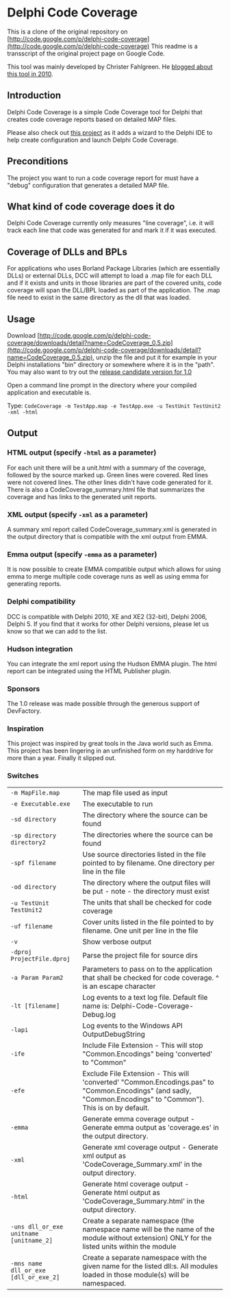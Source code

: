 # Delphi Code Coverage

This is a clone of the original repository on [http://code.google.com/p/delphi-code-coverage](http://code.google.com/p/delphi-code-coverage)
This readme is a transscript of the original project page on Google Code.

This tool was mainly developed by Christer Fahlgreen. He [blogged about this tool in 2010](http://christerblog.wordpress.com/2010/06/25/a-code-coverage-tool-for-delphi-2010/).

## Introduction
Delphi Code Coverage is a simple Code Coverage tool for Delphi that creates code coverage reports 
based on detailed MAP files.

Please also check out [this project](http://code.google.com/p/delphi-code-coverage-wizard/) as it adds a wizard to the 
Delphi IDE to help create configuration and launch Delphi Code Coverage.

## Preconditions
The project you want to run a code coverage report for must have a "debug" configuration that generates a 
detailed MAP file.

## What kind of code coverage does it do
Delphi Code Coverage currently only measures "line coverage", i.e. it will track each line that code was generated for 
and mark it if it was executed.

## Coverage of DLLs and BPLs
For applications who uses Borland Package Libraries (which are essentially DLLs) or external DLLs, DCC will attempt to 
load a .map file for each DLL and if it exists and units in those libraries are part of the covered units, 
code coverage will span the DLL/BPL loaded as part of the application. The .map file need to exist in the same 
directory as the dll that was loaded.

## Usage
Download [http://code.google.com/p/delphi-code-coverage/downloads/detail?name=CodeCoverage_0.5.zip](http://code.google.com/p/delphi-code-coverage/downloads/detail?name=CodeCoverage_0.5.zip), 
unzip the file and put it for example in your Delphi installations "bin" directory or somewhere where it is in 
the "path". 
You may also want to try out the [release candidate version for 1.0](http://code.google.com/p/delphi-code-coverage/downloads/detail?name=CodeCoverage_1.0_RC7.zip)

Open a command line prompt in the directory where your compiled application and executable is. 

Type: `CodeCoverage -m TestApp.map -e TestApp.exe -u TestUnit TestUnit2 -xml -html`

## Output
### HTML output (specify `-html` as a parameter)
For each unit there will be a unit.html with a summary of the coverage, followed by the source marked up. 
Green lines were covered. Red lines were not covered lines. The other lines didn't have code generated for it. 
There is also a CodeCoverage_summary.html file that summarizes the coverage and has links to the generated unit reports.

### XML output (specify `-xml` as a parameter)
A summary xml report called CodeCoverage_summary.xml is generated in the output directory that is compatible with the 
xml output from EMMA.

### Emma output (specify `-emma` as a parameter)
It is now possible to create EMMA compatible output which allows for using emma to merge multiple code coverage runs as 
well as using emma for generating reports.

### Delphi compatibility
DCC is compatible with Delphi 2010, XE and XE2 (32-bit), Delphi 2006, Delphi 5. If you find that it works for other 
Delphi versions, please let us know so that we can add to the list.

### Hudson integration
You can integrate the xml report using the Hudson EMMA plugin. The html report can be integrated using the 
HTML Publisher plugin.

### Sponsors
The 1.0 release was made possible through the generous support of DevFactory.

### Inspiration
This project was inspired by great tools in the Java world such as Emma. This project has been lingering in an 
unfinished form on my harddrive for more than a year. Finally it slipped out.

### Switches
<table>
    <tr><td><code>-m MapFile.map</code></td><td>The map file used as input</td></tr>
    <tr><td><code>-e Executable.exe</code></td><td>The executable to run</td></tr>
    <tr><td><code>-sd directory</code></td><td>The directory where the source can be found</td></tr>
    <tr><td><code>-sp directory directory2</code></td><td>The directories where the source can be found</td></tr>
    <tr><td><code>-spf filename</code></td><td>Use source directories listed in the file pointed to by filename. One directory per line in the file</td></tr>
    <tr><td><code>-od directory</code></td><td>The directory where the output files will be put - note - the directory must exist</td></tr>
    <tr><td><code>-u TestUnit TestUnit2</code></td><td>The units that shall be checked for code coverage</td></tr>
    <tr><td><code>-uf filename</code></td><td>Cover units listed in the file pointed to by filename. One unit per line in the file</td></tr>
    <tr><td><code>-v</code></td><td>Show verbose output</td></tr>
    <tr><td><code>-dproj ProjectFile.dproj</code></td><td>Parse the project file for source dirs</td></tr>
    <tr><td><code>-a Param Param2</code></td><td>Parameters to pass on to the application that shall be checked for code coverage. ^ is an escape character</td></tr>
    <tr><td><code>-lt [filename]</code></td><td>Log events to a text log file. Default file name is: Delphi-Code-Coverage-Debug.log</td></tr>
    <tr><td><code>-lapi</code></td><td>Log events to the Windows API OutputDebugString</td></tr>
    <tr><td><code>-ife</code></td><td>Include File Extension - This will stop "Common.Encodings" being 'converted' to "Common"</td></tr>
    <tr><td><code>-efe</code></td><td>Exclude File Extension - This will 'converted' "Common.Encodings.pas" to "Common.Encodings" (and sadly, "Common.Encodings" to "Common"). This is on by default.</td></tr>
    <tr><td><code>-emma</code></td><td>Generate emma coverage output - Generate emma output as 'coverage.es' in the output directory.</td></tr>
    <tr><td><code>-xml</code></td><td>Generate xml coverage output - Generate xml output as 'CodeCoverage_Summary.xml' in the output directory.</td></tr>
    <tr><td><code>-html</code></td><td>Generate html coverage output - Generate html output as 'CodeCoverage_Summary.html' in the output directory.</td></tr>
    <tr><td><code>-uns dll_or_exe unitname [unitname_2]</code></td><td>Create a separate namespace (the namespace name will be the name of the module without extension) ONLY for the listed units within the module</td></tr>
    <tr><td><code>-mns name dll_or_exe [dll_or_exe_2]</code></td><td>Create a separate namespace with the given name for the listed dll:s. All modules loaded in those module(s) will be namespaced.</td></tr>
</table>
